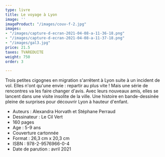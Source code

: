 ```yaml
---
type: livre
title: Le voyage à Lyon
image: ''
imageProduct: "/images/couv-f-2.jpg"
images:
- "/images/capture-d-ecran-2021-04-08-a-11-36-18.png"
- "/images/capture-d-ecran-2021-04-08-a-11-37-18.png"
- "/images/gal3.jpg"
price: 21.5
taxes: TVAREDUITE
weight: 750
order: 3

---
```

Trois petites cigognes en migration s'arrêtent à Lyon suite à un incident
de vol. Elles n'ont qu'une envie : repartir au plus vite ! Mais une série de rencontres
va les faire changer d'avis. Avec leurs nouveaux amis, elles se lancent dans une
visite insolite de la ville. Une histoire en bande-dessinée pleine de surprises
pour découvrir Lyon à hauteur d'enfant.

* Auteurs : Alexandra Horvath et Stéphane Perraud
* Dessinateur : Le Cil Vert
* 160 pages
* Age : 5-9 ans
* Couverture cartonnée
* Format : 26,3 cm x 20,3 cm
* ISBN : 978-2-9576966-0-4
* Date de parution : avril 2021